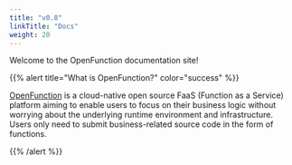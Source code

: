 ```yaml
---
title: "v0.8"
linkTitle: "Docs"
weight: 20
---
```

Welcome to the OpenFunction documentation site!

{{% alert title="What is OpenFunction?" color="success" %}}

[OpenFunction](https://github.com/OpenFunction/OpenFunction.git) is a cloud-native open source FaaS (Function as a Service) platform aiming to enable users to focus on their business logic without worrying about the underlying runtime environment and infrastructure. Users only need to submit business-related source code in the form of functions.

{{% /alert %}}